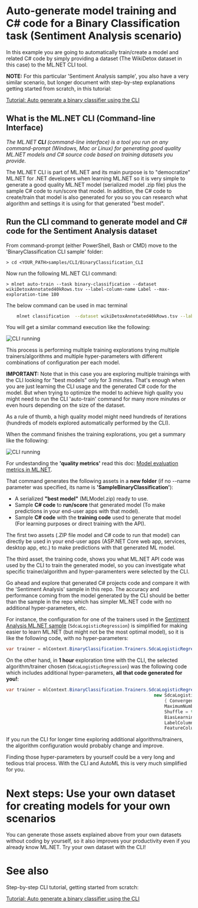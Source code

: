 # Auto-generate model training and C# code for a Binary Classification task (Sentiment Analysis scenario)

In this example you are going to automatically train/create a model and related C# code by simply providing a dataset (The WikiDetox dataset in this case) to the ML.NET CLI tool. 

**NOTE:** For this particular 'Sentiment Analysis sample', you also have a very similar scenario, but longer document with step-by-step explanations getting started from scratch, in this tutorial:

 [Tutorial: Auto generate a binary classifier using the CLI](https://docs.microsoft.com/dotnet/machine-learning/tutorials/mlnet-cli)
    
## What is the ML.NET CLI (Command-line Interface)

*The ML.NET **CLI** (command-line interface) is a tool you run on any command-prompt (Windows, Mac or Linux) for generating good quality ML.NET models and C# source code based on training datasets you provide.*

The ML.NET CLI is part of ML.NET and its main purpose is to "democratize" ML.NET for .NET developers when learning ML.NET so it is very simple to generate a good quality ML.NET model (serialized model .zip file) plus the sample C# code to run/score that model. In addition, the C# code to create/train that model is also generated for you so you can research what algorithm and settings it is using for that generated "best model". 


## Run the CLI command to generate model and C# code for the Sentiment Analysis dataset

From command-prompt (either PowerShell, Bash or CMD) move to the 'BinaryClassification CLI sample' folder:

```console
> cd <YOUR_PATH>samples/CLI/BinaryClassification_CLI
```

Now run the following ML.NET CLI command:

```console
> mlnet auto-train --task binary-classification --dataset wikiDetoxAnnotated40kRows.tsv --label-column-name Label --max-exploration-time 180
```

The below command can be used in mac terminal
```zsh
    mlnet classification  --dataset wikiDetoxAnnotated40kRows.tsv --label-col Label --train-time 180
```


You will get a similar command execution like the following:

![CLI running](images/cli-running.png)

This process is performing multiple training explorations trying multiple trainers/algorithms and multiple hyper-parameters with different combinations of configuration per each model.

**IMPORTANT:** Note that in this case you are exploring multiple trainings with the CLI looking for "best models" only for 3 minutes. That's enough when you are just learning the CLI usage and the generated C# code for the model. But when trying to optimize the model to achieve high quality you might need to run the CLI 'auto-train' command for many more minutes or even hours depending on the size of the dataset. 

As a rule of thumb, a high quality model might need hundreds of iterations (hundreds of models explored automatically performed by the CLI).

When the command finishes the training explorations, you get a summary like the following:

![CLI running](images/cli-summary.png)

For undestanding the **'quality metrics'** read this doc: [Model evaluation metrics in ML.NET](https://docs.microsoft.com/dotnet/machine-learning/resources/metrics?#metrics-for-binary-classification).

That command generates the following assets in a **new folder** (if no --name parameter was specified, its name is **'SampleBinaryClassification'**):

- A serialized **"best model"** (MLModel.zip) ready to use. 
- Sample **C# code** to **run/score** that generated model (To make predictions in your end-user apps with that model).
- Sample **C# code** with the **training code** used to generate that model (For learning purposes or direct training with the API).

The first two assets (.ZIP file model and C# code to run that model) can directly be used in your end-user apps (ASP.NET Core web app, services, desktop app, etc.) to make predictions with that generated ML model.

The third asset, the training code, shows you what ML.NET API code was used by the CLI to train the generated model, so you can investigate what specific trainer/algorithm and hyper-paramenters were selected by the CLI.

Go ahead and explore that generated C# projects code and compare it with the 'Sentiment Analysis' sample in this repo. The accuracy and performance coming from the model generated by the CLI should be better than the sample in the repo which has simpler ML.NET code with no additional hyper-parameters, etc.

For instance, the configuration for one of the trainers used in the [Sentiment Analysis ML.NET sample](/samples/csharp/getting-started/BinaryClassification_SentimentAnalysis) (`SdcaLogisticRegression`) is simplified for making easier to learn ML.NET (but might not be the most optimal model), so it is like the following code, with no hyper-parameters:


```csharp
var trainer = mlContext.BinaryClassification.Trainers.SdcaLogisticRegression(labelColumnName: "Label", featureColumnName: "Features");
```

On the other hand, in **1 hour** exploration time with the CLI, the selected algorithm/trainer chosen (`SdcaLogisticRegression`) was the following code which includes additional hyper-parameters, **all that code generated for you!**:

```csharp
var trainer = mlContext.BinaryClassification.Trainers.SdcaLogisticRegression(
                                                        new SdcaLogisticRegressionBinaryTrainer.Options() 
                                                            { ConvergenceTolerance = 0.2f, 
                                                            MaximumNumberOfIterations = 100, 
                                                            Shuffle = true, 
                                                            BiasLearningRate = 1f, 
                                                            LabelColumnName = "Label", 
                                                            FeatureColumnName = "Features" });
```

If you run the CLI for longer time exploring additional algorithms/trainers, the algorithm configuration would probably change and improve.

Finding those hyper-parameters by yourself could be a very long and tedious trial process. With the CLI and AutoML this is very much simplified for you.


# Next steps: Use your own dataset for creating models for your own scenarios 

You can generate those assets explained above from your own datasets without coding by yourself, so it also improves your productivity even if you already know ML.NET. Try your own dataset with the CLI!

# See also

Step-by-step CLI tutorial, getting started from scratch:

 [Tutorial: Auto generate a binary classifier using the CLI](https://docs.microsoft.com/dotnet/machine-learning/tutorials/mlnet-cli)
